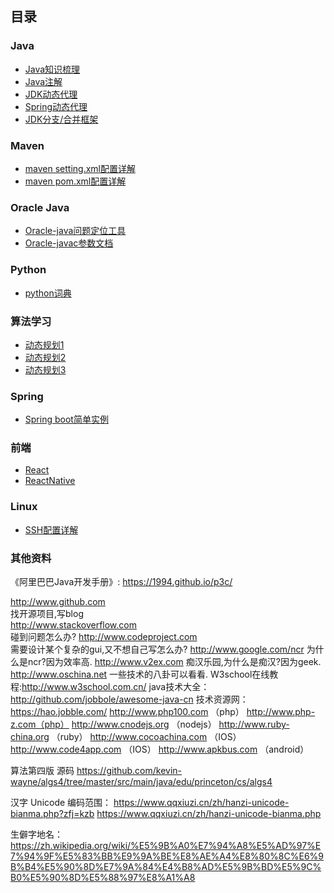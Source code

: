 ## 目录

### Java 
* [Java知识梳理](https://github.com/a594645875/blog/blob/master/README.md)
* [Java注解](https://blog.csdn.net/javazejian/article/details/71860633)
* [JDK动态代理](https://blog.csdn.net/yhl_jxy/article/details/80586785)
* [Spring动态代理](https://cloud.tencent.com/developer/article/1170370)
* [JDK分支/合并框架](https://blog.csdn.net/weixin_41404773/article/details/80733324)

### Maven
* [maven setting.xml配置详解](https://www.cnblogs.com/iceJava/p/10356309.html)
* [maven pom.xml配置详解](https://www.jianshu.com/p/8417a94c4d94)

### Oracle Java 
* [Oracle-java问题定位工具](https://docs.oracle.com/javase/8/docs/technotes/guides/troubleshoot/toc.html)
* [Oracle-javac参数文档](https://docs.oracle.com/javase/8/docs/technotes/tools/windows/javac.html)

### Python
* [python词典](https://www.w3cschool.cn/python/dict)

### 算法学习
* [动态规划1](https://www.cnblogs.com/hithongming/p/9229871.html)
* [动态规划2](https://blog.csdn.net/baidu_28312631/article/details/47418773)
* [动态规划3](https://www.zhihu.com/question/23995189)

### Spring
* [Spring boot简单实例](https://www.ibm.com/developerworks/cn/java/j-spring-boot-basics-perry/index.html)

### 前端
* [React](https://zh-hans.reactjs.org/)
* [ReactNative](https://reactnative.cn/docs/style/)

### Linux
* [SSH配置详解](https://blog.51cto.com/13242922/2074847)

### 其他资料
《阿里巴巴Java开发手册》: https://1994.github.io/p3c/

http://www.github.com  
找开源项目,写blog  
http://www.stackoverflow.com  
碰到问题怎么办?
http://www.codeproject.com  
需要设计某个复杂的gui,又不想自己写怎么办?
http://www.google.com/ncr
为什么是ncr?因为效率高. 
http://www.v2ex.com
痴汉乐园,为什么是痴汉?因为geek. 
http://www.oschina.net 
一些技术的八卦可以看看. 
W3school在线教程:http://www.w3school.com.cn/ 
java技术大全：http://github.com/jobbole/awesome-java-cn 
技术资源网：
https://hao.jobble.com/ 
http://www.php100.com （php）
http://www.php-z.com（php）
http://www.cnodejs.org （nodejs） 
http://www.ruby-china.org （ruby） 
http://www.cocoachina.com （IOS） 
http://www.code4app.com （IOS） 
http://www.apkbus.com （android）

算法第四版 源码 https://github.com/kevin-wayne/algs4/tree/master/src/main/java/edu/princeton/cs/algs4

汉字 Unicode 编码范围：
https://www.qqxiuzi.cn/zh/hanzi-unicode-bianma.php?zfj=kzb
https://www.qqxiuzi.cn/zh/hanzi-unicode-bianma.php

生僻字地名：
https://zh.wikipedia.org/wiki/%E5%9B%A0%E7%94%A8%E5%AD%97%E7%94%9F%E5%83%BB%E9%9A%BE%E8%AE%A4%E8%80%8C%E6%9B%B4%E5%90%8D%E7%9A%84%E4%B8%AD%E5%9B%BD%E5%9C%B0%E5%90%8D%E5%88%97%E8%A1%A8
